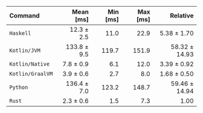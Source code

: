 | Command | Mean [ms] | Min [ms] | Max [ms] | Relative |
|:---|---:|---:|---:|---:|
| `Haskell` | 12.3 ± 2.5 | 11.0 | 22.9 | 5.38 ± 1.70 |
| `Kotlin/JVM` | 133.8 ± 9.5 | 119.7 | 151.9 | 58.32 ± 14.93 |
| `Kotlin/Native` | 7.8 ± 0.9 | 6.1 | 12.0 | 3.39 ± 0.92 |
| `Kotlin/GraalVM` | 3.9 ± 0.6 | 2.7 | 8.0 | 1.68 ± 0.50 |
| `Python` | 136.4 ± 7.0 | 123.2 | 148.7 | 59.46 ± 14.94 |
| `Rust` | 2.3 ± 0.6 | 1.5 | 7.3 | 1.00 |
